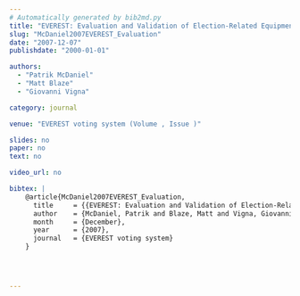 ```yaml
---
# Automatically generated by bib2md.py
title: "EVEREST: Evaluation and Validation of Election-Related Equipment, Standards and Testing"
slug: "McDaniel2007EVEREST_Evaluation"
date: "2007-12-07"
publishdate: "2000-01-01"

authors:
  - "Patrik McDaniel"
  - "Matt Blaze"
  - "Giovanni Vigna"

category: journal

venue: "EVEREST voting system (Volume , Issue )"

slides: no
paper: no
text: no

video_url: no

bibtex: |
    @article{McDaniel2007EVEREST_Evaluation,
      title     = {{EVEREST: Evaluation and Validation of Election-Related Equipment, Standards and Testing}},
      author    = {McDaniel, Patrik and Blaze, Matt and Vigna, Giovanni},
      month     = {December},
      year      = {2007},
      journal   = {EVEREST voting system}
    }




---
```


